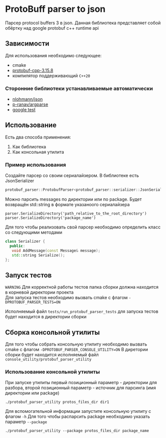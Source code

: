 # ProtoBuff parser to json

Парсер protocol buffers 3 в json. Данная библиотека представляет собой обёртку над google protobuf c++ runtime api

## Зависимости
Для использования необходимо следующее:
* cmake
* [protobuf-cpp-3.15.8](https://github.com/protocolbuffers/protobuf/releases/download/v3.15.8/protobuf-cpp-3.15.8.tar.gz)
* компилятор поддерживающий ``C++20``

### Сторонние библиотеки устанавливаемые автоматически
* [nlohmann/json](https://github.com/nlohmann/json)
* [p-ranav/argparse](https://github.com/p-ranav/argparse)
* [google test](https://github.com/google/googletest)

## Использование

Есть два способа применения:
1) Как библиотека
2) Как консольная утилита

### Пример использования

Создайте парсер со своим сериалайзером. В библиотеке есть JsonSerializer
```c++
protobuf_parser::ProtobufParser<protobuf_parser::serializer::JsonSerializer> parser('root_directory_to_parse');
```

Можно парсить messages по директории или по package. Будет возвращён std::string в формате указаноого сериалайзера
```
parser.SerializeDirectory('path_relative_to_the_root_directory')
parser.SerializeDirectory('package_name')
```

Для того чтобы реализовать свой парсер необходимо определить класс со следующими методами
```c++
class Serializer {
  public:
   void AddMessage(const Message& message);
   std::string Serialize();
};
```

## Запуск тестов
``WARNING`` Для корректной работы тестов папка сборки должна находится в корневой директории проекта<br>
Для запуска тестов необходимо вызвать cmake с флагом ``-DPROTOBUF_PARSER_TESTS=ON``

Исполняемый файл ``tests/run_protobuf_parser_tests`` для запуска тестов будет находится в директории сборки

## Сборка консольной утилиты
Для того чтобы собрать консольную утилиту необходимо вызвать cmake с флагом ``-DPROTOBUF_PARSER_CONSOLE_UTILITY=ON``
В диретории сборки будет находится исполняемый файл ``console_utility/protobuf_parser_utility``

### Использование консольной утилиты
При запуске утилиты первый позиционный параметр - директории для разбора, второй позиционный параметр - источник для парсинга (имя директории или package)
```shell script
./protobuf_parser_utility protos_files_dir dir1
```
Для вспомогательной информации запустите консольную утилиту с флагом ``-h``
Для того чтобы распарсить package необходимо указать параметр ``--package``
```shell script
./protobuf_parser_utility --package protos_files_dir package_name
```